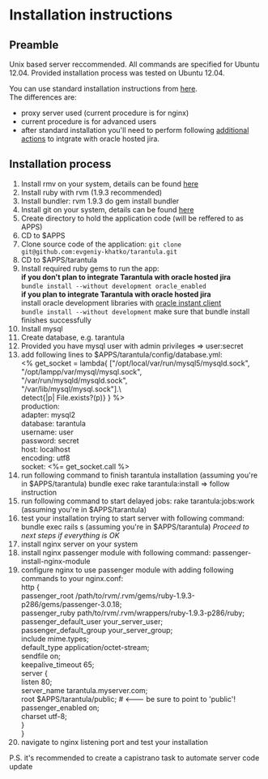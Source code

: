 # Installation instructions

## Preamble
Unix based server reccommended. 
All commands are specified for Ubuntu 12.04.
Provided installation process was tested on Ubuntu 12.04.

You can use standard installation instructions from [here](https://github.com/prove/tarantula).  
The differences are:
- proxy server used (current procedure is for nginx)
- current procedure is for advanced users
- after standard installation you'll need to perform following [additional actions](https://getsatisfaction.com/prove/topics/jira_link) to intgrate with oracle hosted jira.   

## Installation process

1. Install rmv on your system, details can be found [here](https://rvm.io/rvm/install/)
2. Install ruby with rvm (1.9.3 recommended) 
3. Install bundler:     rvm 1.9.3 do gem install bundler
4. Install git on your system, details can be found [here](http://git-scm.com/book/en/Getting-Started-Installing-Git)
5. Create directory to hold the application code (will be reffered to as APPS)
6. CD to $APPS
7. Clone source code of the application: `git clone git@github.com:evgeniy-khatko/tarantula.git`  
8. CD to $APPS/tarantula
9. Install required ruby gems to run the app:  
**if you don't plan to integrate Tarantula with oracle hosted jira**  
  `bundle install --without development oracle_enabled`   
**if you plan to integrate Tarantula with oracle hosted jira**  
  install oracle development libraries with [oracle instant client](http://www.oracle.com/technetwork/topics/linuxx86-64soft-092277.html)   
  `bundle install --without development`   make sure that bundle install finishes successfully  
10. Install mysql
11. Create database, e.g. tarantula
12. Provided you have mysql user with admin privileges => user:secret
13. add following lines to $APPS/tarantula/config/database.yml:  
      <% get_socket = lambda{ ["/opt/local/var/run/mysql5/mysqld.sock",   
                               "/opt/lampp/var/mysql/mysql.sock",  
                               "/var/run/mysqld/mysqld.sock",  
                               "/var/lib/mysql/mysql.sock"].\  
                              detect{|p| File.exists?(p)} } %>  
      production:  
      <space>adapter: mysql2  
      <space>database: tarantula  
      <space>username: user  
      <space>password: secret  
      <space>host: localhost   
      <space>encoding: utf8  
      <space>socket: <%= get_socket.call %>    
14. run following command to finish tarantula installation (assuming you're in $APPS/tarantula)
         bundle exec rake tarantula:install => follow instruction
15. run following command to start delayed jobs: rake tarantula:jobs:work (assuming you're in $APPS\/tarantula)      
16. test your installation trying to start server with following command:     bundle exec rails s (assuming you're in $APPS\/tarantula)
*Proceed to next steps if everything is OK*
17. install nginx server on your system
18. install nginx passenger module with following command:     passenger-install-nginx-module
19. configure nginx to use passenger module with adding following commands to your nginx.conf:  
      http {  
          passenger_root /path/to/rvm/.rvm/gems/ruby-1.9.3-p286/gems/passenger-3.0.18;  
          passenger_ruby path/to/rvm/.rvm/wrappers/ruby-1.9.3-p286/ruby;  
          passenger_default_user your_server_user;  
          passenger_default_group your_server_group;  
          include       mime.types;  
          default_type  application/octet-stream;  
          sendfile        on;  
          keepalive_timeout  65;  
        server {  
          listen 80;  
          server_name tarantula.myserver.com;  
          root $APPS/tarantula/public;   # <--- be sure to point to 'public'!  
          passenger_enabled on;  
          charset utf-8;  
        }  
      }  
20. navigate to nginx listening port and test your installation

P.S.
it's recommended to create a capistrano task to automate server code update
